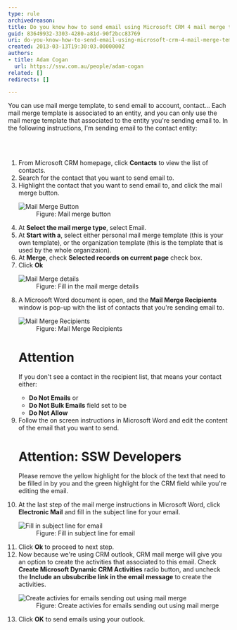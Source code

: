 ```yaml
---
type: rule
archivedreason: 
title: Do you know how to send email using Microsoft CRM 4 mail merge template?
guid: 83649932-3303-4280-a81d-90f2bcc83769
uri: do-you-know-how-to-send-email-using-microsoft-crm-4-mail-merge-template
created: 2013-03-13T19:30:03.0000000Z
authors:
- title: Adam Cogan
  url: https://ssw.com.au/people/adam-cogan
related: []
redirects: []

---
```



<p>You can use mail merge template, to send email to account, contact... Each mail merge template is associated to an entity, and you can only use the mail merge template that associated to the entity you're sending email to. In the following instructions, I'm sending email to the contact entity&#58;</p>
<br><excerpt class='endintro'></excerpt><br>
<ol><li>From Microsoft CRM homepage, click 
      <b>Contacts</b> to view the list of contacts.</li><li>Search for the contact that you want to send email to.</li><li>Highlight the contact that you want to send email to, and click the mail merge button.</li><dl class="image"><dt> 
         <img src="/Communication/Rules-to-Better-CRM-Mail-Merge/PublishingImages/send-mail-merge-1.jpg" alt="Mail Merge Button" /> 
      </dt><dd>Figure&#58; Mail merge button</dd></dl><li>At 
      <b>Select the mail merge type</b>, select Email.</li><li>At 
      <b>Start with a</b>, select either personal mail merge template (this is your own template), or the organization template (this is the template that is used by the whole organizaion).</li><li>At 
      <b>Merge</b>, check 
      <b>Selected records on current page</b> check box.</li><li>Click 
      <b>Ok</b></li><dl class="image"><dt> 
         <img src="/Communication/Rules-to-Better-CRM-Mail-Merge/PublishingImages/send-mail-merge-2.jpg" alt="Mail Merge details" /> 
      </dt><dd>Figure&#58; Fill in the mail merge details</dd></dl><li>A Microsoft Word document is open, and the 
      <b>Mail Merge Recipients</b> window is pop-up with the list of contacts that you're sending email to.</li><dl class="image"><dt> 
         <img src="/Communication/Rules-to-Better-CRM-Mail-Merge/PublishingImages/send-mail-merge-3.jpg" alt="Mail Merge Recipients" /> 
      </dt><dd>Figure&#58; Mail Merge Recipients</dd></dl><div class="infoBox greyBox"><h1>Attention</h1><p>If you don't see a contact in the recipient list, that means your contact either&#58;</p><ul><li>
            <b>Do Not Emails</b> or </li><li>
            <b>Do Not Bulk Emails</b> field set to be </li><li>
            <b>Do Not Allow</b> </li></ul></div><li>Follow the on screen instructions in Microsoft Word and edit the content of the email that you want to send.</li><div class="ssw-rteStyle-SSW-Only-Header"><h1>Attention&#58; SSW Developers</h1><p>Please remove the yellow highlight for the block of the text that need to be filled in by you and the green highlight for the CRM field while you're editing the email.</p></div><li>At the last step of the mail merge instructions in Microsoft Word, click 
      <b>Electronic Mail</b> and fill in the subject line for your email.</li><dl class="image"><dt>
         <img src="/Communication/Rules-to-Better-CRM-Mail-Merge/PublishingImages/send-mail-merge-4.jpg" alt="Fill in subject line for email" /> 
      </dt><dd>Figure&#58; Fill in subject line for email</dd></dl><li>Click 
      <b>Ok</b> to proceed to next step.</li><li>Now because we're using CRM outlook, CRM mail merge will give you an option to create the activities that associated to this email. Check 
      <b>Create Microsoft Dynamic CRM Activities</b> radio button, and uncheck the 
      <b>Include an ubsubcribe link in the email message</b> to create the activities.</li><dl class="image"><dt>
         <img src="/Communication/Rules-to-Better-CRM-Mail-Merge/PublishingImages/send-mail-merge-5.jpg" alt="Create activies for emails sending out using mail merge" /> 
      </dt><dd>Figure&#58; Create activies for emails sending out using mail merge</dd></dl><li>Click 
      <b>OK</b> to send emails using your outlook.</li></ol>


